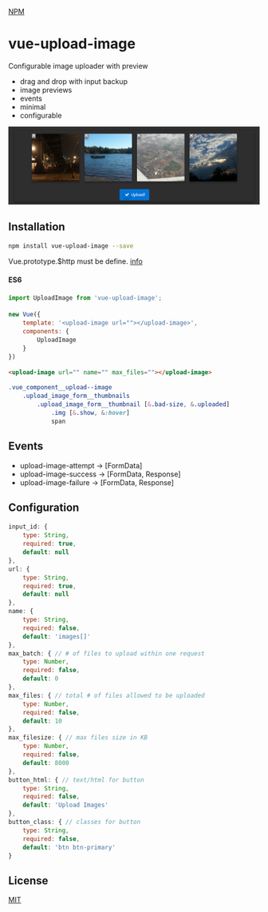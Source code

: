 [NPM](https://www.npmjs.com/package/vue-upload-image)

# vue-upload-image
Configurable image uploader with preview

 + drag and drop with input backup
 + image previews
 + events
 + minimal
 + configurable

![example](example/images/example.png)

## Installation

```bash
npm install vue-upload-image --save
```

Vue.prototype.$http must be define. 
[info](https://medium.com/the-vue-point/retiring-vue-resource-871a82880af4#.z4rqh1qtp)


#### ES6
```js
import UploadImage from 'vue-upload-image';

new Vue({
    template: '<upload-image url=""></upload-image>',
    components: {
        UploadImage
    }
})
```

```html
<upload-image url="" name="" max_files=""></upload-image>
```

```css
.vue_component__upload--image
    .upload_image_form__thumbnails
        .upload_image_form__thumbnail [&.bad-size, &.uploaded]
            .img [&.show, &:hover]
            span
```
## Events
* upload-image-attempt -> [FormData]
* upload-image-success -> [FormData, Response]
* upload-image-failure -> [FormData, Response] 

## Configuration
```js
input_id: {
    type: String,
    required: true,
    default: null
},
url: {
    type: String,
    required: true,
    default: null
},
name: {
    type: String,
    required: false,
    default: 'images[]'
},
max_batch: { // # of files to upload within one request
    type: Number,
    required: false,
    default: 0
},
max_files: { // total # of files allowed to be uploaded
    type: Number,
    required: false,
    default: 10
},
max_filesize: { // max files size in KB
    type: Number,
    required: false,
    default: 8000
},
button_html: { // text/html for button
    type: String,
    required: false,
    default: 'Upload Images'
},
button_class: { // classes for button
    type: String,
    required: false,
    default: 'btn btn-primary'
}
```

## License
[MIT](http://vjpr.mit-license.org)
